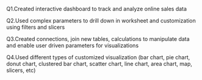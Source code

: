 Q1.Created interactive dashboard to track and analyze online sales data

Q2.Used complex parameters to drill down in worksheet and customization using filters and slicers

Q3.Created connections, join new tables, calculations to manipulate data and enable user driven parameters for visualizations

Q4.Used different types of customized visualization (bar chart, pie chart, donut chart, clustered bar chart, scatter chart, line chart, area chart, map, slicers, etc)
